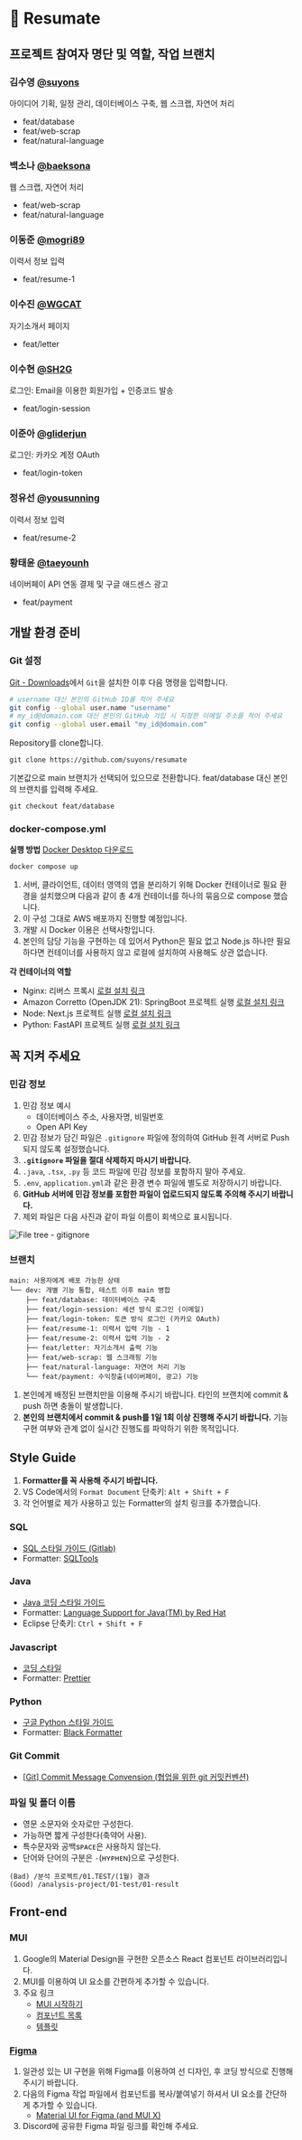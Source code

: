 # 📝 Resumate
## 프로젝트 참여자 명단 및 역할, 작업 브랜치
### 김수영 [@suyons](https://github.com/suyons)
아이디어 기획, 일정 관리, 데이터베이스 구축, 웹 스크랩, 자연어 처리
* feat/database
* feat/web-scrap
* feat/natural-language
### 백소나 [@baeksona](https://github.com/baeksona)
웹 스크랩, 자연어 처리
* feat/web-scrap
* feat/natural-language
### 이동준 [@mogri89](https://github.com/mogri89)
이력서 정보 입력
* feat/resume-1
### 이수진 [@WGCAT](https://github.com/WGCAT)
자기소개서 페이지
* feat/letter
### 이수현 [@SH2G](https://github.com/SH2G)
로그인: Email을 이용한 회원가입 + 인증코드 발송
* feat/login-session
### 이준아 [@gliderjun](https://github.com/gliderjun)
로그인: 카카오 계정 OAuth
* feat/login-token
### 정유선 [@yousunning](https://github.com/yousunning)
이력서 정보 입력
* feat/resume-2
### 황태윤 [@taeyounh](https://github.com/taeyounh)
네이버페이 API 연동 결제 및 구글 애드센스 광고
* feat/payment

## 개발 환경 준비
### Git 설정
[Git - Downloads](https://git-scm.com/downloads)에서 `Git`을 설치한 이후 다음 명령을 입력합니다.

```bash
# username 대신 본인의 GitHub ID를 적어 주세요
git config --global user.name "username"
# my_id@domain.com 대신 본인의 GitHub 가입 시 지정한 이메일 주소를 적어 주세요
git config --global user.email "my_id@domain.com"
```
Repository를 clone합니다.
```
git clone https://github.com/suyons/resumate
```
기본값으로 main 브랜치가 선택되어 있으므로 전환합니다.
feat/database 대신 본인의 브랜치를 입력해 주세요.
```
git checkout feat/database
```

### docker-compose.yml
**실행 방법** [Docker Desktop 다운로드](https://www.docker.com/products/docker-desktop/)
```
docker compose up
```

1. 서버, 클라이언트, 데이터 영역의 앱을 분리하기 위해 
Docker 컨테이너로 필요 환경을 설치했으며
다음과 같이 총 4개 컨테이너를 하나의 묶음으로 compose 했습니다.
2. 이 구성 그대로 AWS 배포까지 진행할 예정입니다.
3. 개발 시 Docker 이용은 선택사항입니다.
4. 본인의 담당 기능을 구현하는 데 있어서 Python은 필요 없고 Node.js 하나만 필요하다면 컨테이너를 사용하지 않고 로컬에 설치하여 사용해도 상관 없습니다.

**각 컨테이너의 역할**
- Nginx: 리버스 프록시 [로컬 설치 링크](https://nginx.org/en/download.html)
- Amazon Corretto (OpenJDK 21): SpringBoot 프로젝트 실행 [로컬 설치 링크](https://docs.aws.amazon.com/corretto/latest/corretto-21-ug/downloads-list.html)
- Node: Next.js 프로젝트 실행 [로컬 설치 링크](https://nodejs.org/en/download/)
- Python: FastAPI 프로젝트 실행 [로컬 설치 링크](https://www.python.org/downloads/)

## 꼭 지켜 주세요
### 민감 정보
1. 민감 정보 예시
    * 데이터베이스 주소, 사용자명, 비밀번호
    * Open API Key
2. 민감 정보가 담긴 파일은 `.gitignore` 파일에 정의하여 GitHub 원격 서버로 Push되지 않도록 설정했습니다.
3. **`.gitignore` 파일을 절대 삭제하지 마시기 바랍니다.**
4. `.java`, `.tsx`, `.py` 등 코드 파일에 민감 정보를 포함하지 말아 주세요.
5. `.env`, `application.yml`과 같은 환경 변수 파일에 별도로 저장하시기 바랍니다.
6. **GitHub 서버에 민감 정보를 포함한 파일이 업로드되지 않도록 주의해 주시기 바랍니다.**
7. 제외 파일은 다음 사진과 같이 파일 이름이 회색으로 표시됩니다.

![File tree - gitignore](docs/images/readme-01.jpg)

### 브랜치
```
main: 사용자에게 배포 가능한 상태
└── dev: 개별 기능 통합, 테스트 이후 main 병합
    ├── feat/database: 데이터베이스 구축
    ├── feat/login-session: 세션 방식 로그인 (이메일)
    ├── feat/login-token: 토큰 방식 로그인 (카카오 OAuth)
    ├── feat/resume-1: 이력서 입력 기능 - 1
    ├── feat/resume-2: 이력서 입력 기능 - 2
    ├── feat/letter: 자기소개서 출력 기능
    ├── feat/web-scrap: 웹 스크래핑 기능
    ├── feat/natural-language: 자연어 처리 기능
    └── feat/payment: 수익창출(네이버페이, 광고) 기능
```
1. 본인에게 배정된 브랜치만을 이용해 주시기 바랍니다. 타인의 브랜치에 commit & push 하면 충돌이 발생합니다.
2. **본인의 브랜치에서 commit & push를 1일 1회 이상 진행해 주시기 바랍니다.**
기능 구현 여부와 관계 없이 실시간 진행도를 파악하기 위한 목적입니다.

## Style Guide
1. **Formatter를 꼭 사용해 주시기 바랍니다.**
2. VS Code에서의 `Format Document` 단축키: `Alt + Shift + F`
3. 각 언어별로 제가 사용하고 있는 Formatter의 설치 링크를 추가했습니다.
### SQL
* [SQL 스타일 가이드 (Gitlab)](https://hing9u.tistory.com/83)
* Formatter: [SQLTools](https://marketplace.visualstudio.com/items?itemName=mtxr.sqltools)
### Java
* [Java 코딩 스타일 가이드](http://developer.gaeasoft.co.kr/development-guide/java-guide/java-coding-style-guide/)
* Formatter: [Language Support for Java(TM) by Red Hat](https://marketplace.visualstudio.com/items?itemName=redhat.java)
* Eclipse 단축키: `Ctrl + Shift + F`
### Javascript
* [코딩 스타일](https://ko.javascript.info/coding-style)
* Formatter: [Prettier](https://marketplace.visualstudio.com/items?itemName=esbenp.prettier-vscode)
### Python
* [구글 Python 스타일 가이드](https://yosseulsin-job.github.io/Google-Python-Style-Guide-kor/#s1.1)
* Formatter: [Black Formatter](https://marketplace.visualstudio.com/items?itemName=ms-python.black-formatter)
### Git Commit
* [[Git] Commit Message Convension (협업을 위한 git 커밋컨벤션)](https://velog.io/@msung99/Git-Commit-Message-Convension)
### 파일 및 폴더 이름
* 영문 소문자와 숫자로만 구성한다.
* 가능하면 짧게 구성한다(축약어 사용).
* 특수문자와 공백sᴘᴀᴄᴇ은 사용하지 않는다.
* 단어와 단어의 구분은 `-`(ʜʏᴘʜᴇɴ)으로 구성한다.

```
(Bad) /분석 프로젝트/01.TEST/(1월) 결과
(Good) /analysis-project/01-test/01-result
```

## Front-end
### MUI
1. Google의 Material Design을 구현한 오픈소스 React 컴포넌트 라이브러리입니다.
2. MUI를 이용하여 UI 요소를 간편하게 추가할 수 있습니다.
3. 주요 링크
    * [MUI 시작하기](https://mui.com/material-ui/getting-started/)
    * [컴포넌트 목록](https://mui.com/components/)
    * [템플릿](https://mui.com/material-ui/getting-started/templates/)
### [Figma](https://www.figma.com/)
1. 일관성 있는 UI 구현을 위해 Figma를 이용하여 선 디자인, 후 코딩 방식으로 진행해 주시기 바랍니다.
2. 다음의 Figma 작업 파일에서 컴포넌트를 복사/붙여넣기 하셔서 UI 요소를 간단하게 추가할 수 있습니다.
    * [Material UI for Figma (and MUI X)](https://www.figma.com/community/file/912837788133317724)
3. Discord에 공유한 Figma 파일 링크를 확인해 주세요.